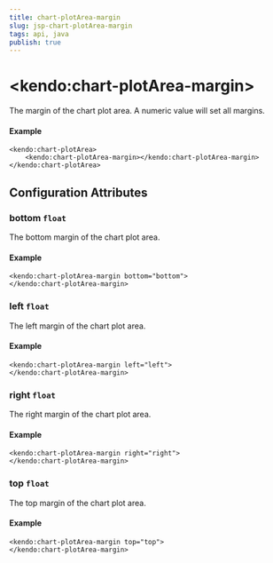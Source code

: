 ```yaml
---
title: chart-plotArea-margin
slug: jsp-chart-plotArea-margin
tags: api, java
publish: true
---
```


# \<kendo:chart-plotArea-margin\>

The margin of the chart plot area. A numeric value will set all margins.

#### Example
    <kendo:chart-plotArea>
        <kendo:chart-plotArea-margin></kendo:chart-plotArea-margin>
    </kendo:chart-plotArea>

## Configuration Attributes

### bottom `float`

The bottom margin of the chart plot area.

#### Example
    <kendo:chart-plotArea-margin bottom="bottom">
    </kendo:chart-plotArea-margin>

### left `float`

The left margin of the chart plot area.

#### Example
    <kendo:chart-plotArea-margin left="left">
    </kendo:chart-plotArea-margin>

### right `float`

The right margin of the chart plot area.

#### Example
    <kendo:chart-plotArea-margin right="right">
    </kendo:chart-plotArea-margin>

### top `float`

The top margin of the chart plot area.

#### Example
    <kendo:chart-plotArea-margin top="top">
    </kendo:chart-plotArea-margin>

 
